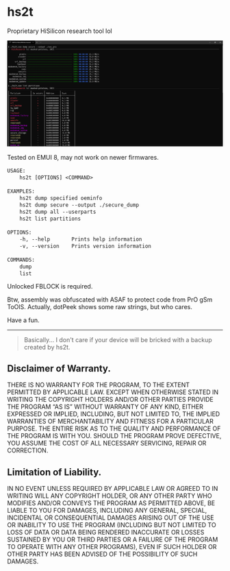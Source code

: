 # hs2t
Proprietary HiSilicon research tool lol

![pro](./proscreen.png)

Tested on EMUI 8, may not work on newer firmwares.

```
USAGE:
    hs2t [OPTIONS] <COMMAND>

EXAMPLES:
    hs2t dump specified oeminfo
    hs2t dump secure --output ./secure_dump
    hs2t dump all --userparts
    hs2t list partitions

OPTIONS:
    -h, --help       Prints help information
    -v, --version    Prints version information

COMMANDS:
    dump
    list
```

Unlocked FBLOCK is required.

Btw, assembly was obfuscated with ASAF to protect code from PrO gSm ToOlS. Actually, dotPeek shows some raw strings, but who cares.

Have a fun.

---

> Basically... I don't care if your device will be bricked with a backup created by hs2t.

## Disclaimer of Warranty.
THERE IS NO WARRANTY FOR THE PROGRAM, TO THE EXTENT PERMITTED BY APPLICABLE LAW. EXCEPT WHEN OTHERWISE STATED IN WRITING THE COPYRIGHT HOLDERS AND/OR OTHER PARTIES PROVIDE THE PROGRAM “AS IS” WITHOUT WARRANTY OF ANY KIND, EITHER EXPRESSED OR IMPLIED, INCLUDING, BUT NOT LIMITED TO, THE IMPLIED WARRANTIES OF MERCHANTABILITY AND FITNESS FOR A PARTICULAR PURPOSE. THE ENTIRE RISK AS TO THE QUALITY AND PERFORMANCE OF THE PROGRAM IS WITH YOU. SHOULD THE PROGRAM PROVE DEFECTIVE, YOU ASSUME THE COST OF ALL NECESSARY SERVICING, REPAIR OR CORRECTION.

## Limitation of Liability.
IN NO EVENT UNLESS REQUIRED BY APPLICABLE LAW OR AGREED TO IN WRITING WILL ANY COPYRIGHT HOLDER, OR ANY OTHER PARTY WHO MODIFIES AND/OR CONVEYS THE PROGRAM AS PERMITTED ABOVE, BE LIABLE TO YOU FOR DAMAGES, INCLUDING ANY GENERAL, SPECIAL, INCIDENTAL OR CONSEQUENTIAL DAMAGES ARISING OUT OF THE USE OR INABILITY TO USE THE PROGRAM (INCLUDING BUT NOT LIMITED TO LOSS OF DATA OR DATA BEING RENDERED INACCURATE OR LOSSES SUSTAINED BY YOU OR THIRD PARTIES OR A FAILURE OF THE PROGRAM TO OPERATE WITH ANY OTHER PROGRAMS), EVEN IF SUCH HOLDER OR OTHER PARTY HAS BEEN ADVISED OF THE POSSIBILITY OF SUCH DAMAGES.
